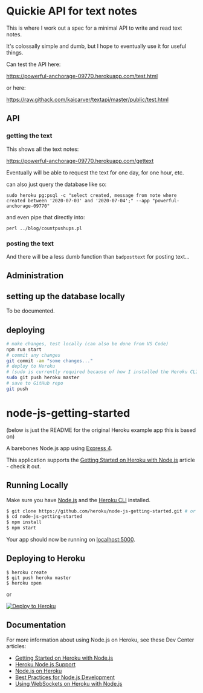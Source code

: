 # Quickie API for text notes

This is where I work out a spec for a minimal API to write and read text notes.

It's colossally simple and dumb, but I hope to eventually use it for useful things.

Can test the API here:

https://powerful-anchorage-09770.herokuapp.com/test.html

or here:

https://raw.githack.com/kaicarver/textapi/master/public/test.html

## API

### getting the text

This shows all the text notes:

https://powerful-anchorage-09770.herokuapp.com/gettext

Eventually will be able to request the text for one day, for one hour, etc.

can also just query the database like so:

    sudo heroku pg:psql -c "select created, message from note where created between '2020-07-03' and '2020-07-04';" --app "powerful-anchorage-09770"

and even pipe that directly into:

    perl ../blog/countpushups.pl

### posting the text

And there will be a less dumb function than `badposttext` for posting text...

## Administration

## setting up the database locally

To be documented.

## deploying

```bash
# make changes, test locally (can also be done from VS Code)
npm run start
# commit any changes
git commit -am "some changes..."
# deploy to Heroku
# (sudo is currently required because of how I installed the Heroku CLI)
sudo git push heroku master
# save to GitHub repo
git push
```

# node-js-getting-started

(below is just the README for the original Heroku example app this is based on)

A barebones Node.js app using [Express 4](http://expressjs.com/).

This application supports the [Getting Started on Heroku with Node.js](https://devcenter.heroku.com/articles/getting-started-with-nodejs) article - check it out.

## Running Locally

Make sure you have [Node.js](http://nodejs.org/) and the [Heroku CLI](https://cli.heroku.com/) installed.

```sh
$ git clone https://github.com/heroku/node-js-getting-started.git # or clone your own fork
$ cd node-js-getting-started
$ npm install
$ npm start
```

Your app should now be running on [localhost:5000](http://localhost:5000/).

## Deploying to Heroku

```
$ heroku create
$ git push heroku master
$ heroku open
```
or

[![Deploy to Heroku](https://www.herokucdn.com/deploy/button.png)](https://heroku.com/deploy)

## Documentation

For more information about using Node.js on Heroku, see these Dev Center articles:

- [Getting Started on Heroku with Node.js](https://devcenter.heroku.com/articles/getting-started-with-nodejs)
- [Heroku Node.js Support](https://devcenter.heroku.com/articles/nodejs-support)
- [Node.js on Heroku](https://devcenter.heroku.com/categories/nodejs)
- [Best Practices for Node.js Development](https://devcenter.heroku.com/articles/node-best-practices)
- [Using WebSockets on Heroku with Node.js](https://devcenter.heroku.com/articles/node-websockets)
